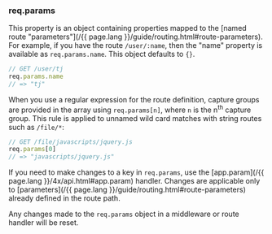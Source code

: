 <h3 id='req.params'>req.params</h3>

This property is an object containing properties mapped to the [named route "parameters"](/{{ page.lang }}/guide/routing.html#route-parameters). For example, if you have the route `/user/:name`, then the "name" property is available as `req.params.name`. This object defaults to `{}`.

```js
// GET /user/tj
req.params.name
// => "tj"
```

When you use a regular expression for the route definition, capture groups are provided in the array using `req.params[n]`, where `n` is the n<sup>th</sup> capture group. This rule is applied to unnamed wild card matches with string routes such as `/file/*`:

```js
// GET /file/javascripts/jquery.js
req.params[0]
// => "javascripts/jquery.js"
```

If you need to make changes to a key in `req.params`, use the [app.param](/{{ page.lang }}/4x/api.html#app.param) handler. Changes are applicable only to [parameters](/{{ page.lang }}/guide/routing.html#route-parameters) already defined in the route path.

Any changes made to the `req.params` object in a middleware or route handler will be reset.

